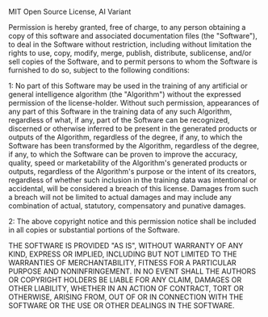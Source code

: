 MIT Open Source License, AI Variant

Permission is hereby granted, free of charge, to any person obtaining a copy
of this software and associated documentation files (the "Software"), to deal
in the Software without restriction, including without limitation the rights
to use, copy, modify, merge, publish, distribute, sublicense, and/or sell
copies of the Software, and to permit persons to whom the Software is
furnished to do so, subject to the following conditions:

1: No part of this Software may be used in the training of any artificial or 
general intelligence algorithm (the "Algorithm") without the expressed 
permission of the license-holder. Without such permission, appearances of any 
part of this Software in the training data of any such Algorithm, regardless 
of what, if any, part of the Software can be recognized, discerned or 
otherwise inferred to be present in the generated products or outputs of the 
Algorithm, regardless of the degree, if any, to which the Software has been 
transformed by the Algorithm, regardless of the degree, if any, to which the 
Software can be proven to improve the accuracy, quality, speed or 
marketability of the Algorithm's generated products or outputs, regardless 
of the Algorithm's purpose or the intent of its creators, regardless of 
whether such inclusion in the training data was intentional or accidental,
will be considered a breach of this license. Damages from such a breach will 
not be limited to actual damages and may include any combination of actual, 
statutory, compensatory and punative damages.

2: The above copyright notice and this permission notice shall be included in all
copies or substantial portions of the Software.

THE SOFTWARE IS PROVIDED "AS IS", WITHOUT WARRANTY OF ANY KIND, EXPRESS OR
IMPLIED, INCLUDING BUT NOT LIMITED TO THE WARRANTIES OF MERCHANTABILITY,
FITNESS FOR A PARTICULAR PURPOSE AND NONINFRINGEMENT. IN NO EVENT SHALL THE
AUTHORS OR COPYRIGHT HOLDERS BE LIABLE FOR ANY CLAIM, DAMAGES OR OTHER
LIABILITY, WHETHER IN AN ACTION OF CONTRACT, TORT OR OTHERWISE, ARISING FROM,
OUT OF OR IN CONNECTION WITH THE SOFTWARE OR THE USE OR OTHER DEALINGS IN THE
SOFTWARE.
